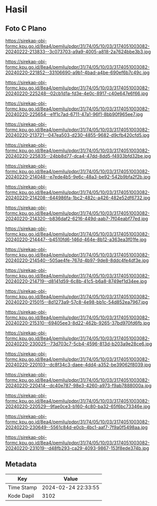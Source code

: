 # Hasil

## Foto C Plano

https://sirekap-obj-formc.kpu.go.id/8ea4/pemilu/pdpr/31/74/05/10/03/3174051003082-20240222-213833--3c073703-a9a9-4005-a818-2a7624bbe3b3.jpg

https://sirekap-obj-formc.kpu.go.id/8ea4/pemilu/pdpr/31/74/05/10/03/3174051003082-20240220-221852--33106690-a9b1-4bad-a4be-690ef6b7c49c.jpg

https://sirekap-obj-formc.kpu.go.id/8ea4/pemilu/pdpr/31/74/05/10/03/3174051003082-20240220-225248--02cb1d1a-fd3e-4e0c-8917-c40e647e6f66.jpg

https://sirekap-obj-formc.kpu.go.id/8ea4/pemilu/pdpr/31/74/05/10/03/3174051003082-20240220-225654--e1f1c7ad-6711-47a1-96f1-8bb90f965ee7.jpg

https://sirekap-obj-formc.kpu.go.id/8ea4/pemilu/pdpr/31/74/05/10/03/3174051003082-20240220-213721--047ea503-d230-4855-9682-d9cfb420cfd5.jpg

https://sirekap-obj-formc.kpu.go.id/8ea4/pemilu/pdpr/31/74/05/10/03/3174051003082-20240220-225835--24bb8d77-dca4-47dd-8dd5-f4933bfd32be.jpg

https://sirekap-obj-formc.kpu.go.id/8ea4/pemilu/pdpr/31/74/05/10/03/3174051003082-20240220-214048--e7ede4b5-9e6c-48a3-be92-542b9bfa2f2b.jpg

https://sirekap-obj-formc.kpu.go.id/8ea4/pemilu/pdpr/31/74/05/10/03/3174051003082-20240220-214208--644986fa-1bc2-482c-a426-482e52df6732.jpg

https://sirekap-obj-formc.kpu.go.id/8ea4/pemilu/pdpr/31/74/05/10/03/3174051003082-20240220-214320--b836daf2-6216-449d-aab7-7f04eabf77ed.jpg

https://sirekap-obj-formc.kpu.go.id/8ea4/pemilu/pdpr/31/74/05/10/03/3174051003082-20240220-214447--b4510fd6-146d-464e-8b12-a363ea3f01fe.jpg

https://sirekap-obj-formc.kpu.go.id/8ea4/pemilu/pdpr/31/74/05/10/03/3174051003082-20240220-214540--505ae4fe-767d-4b97-9de8-8ddc4fe4df3e.jpg

https://sirekap-obj-formc.kpu.go.id/8ea4/pemilu/pdpr/31/74/05/10/03/3174051003082-20240220-214719--d8141d59-6c8b-41c5-b6a8-8749ef1d34ee.jpg

https://sirekap-obj-formc.kpu.go.id/8ea4/pemilu/pdpr/31/74/05/10/03/3174051003082-20240220-215015--8d1273a9-57c8-4e98-bb1c-54d852ea7967.jpg

https://sirekap-obj-formc.kpu.go.id/8ea4/pemilu/pdpr/31/74/05/10/03/3174051003082-20240220-215310--69405ee3-8d22-462b-9265-37bd970fd6fb.jpg

https://sirekap-obj-formc.kpu.go.id/8ea4/pemilu/pdpr/31/74/05/10/03/3174051003082-20240220-230025--73d703c7-5cb4-4596-813d-b203a9e28ce6.jpg

https://sirekap-obj-formc.kpu.go.id/8ea4/pemilu/pdpr/31/74/05/10/03/3174051003082-20240220-220103--dc8f34c3-daee-4dd4-a352-be39062f8039.jpg

https://sirekap-obj-formc.kpu.go.id/8ea4/pemilu/pdpr/31/74/05/10/03/3174051003082-20240220-220414--dc40e787-98e3-4260-a973-f9ab7888000a.jpg

https://sirekap-obj-formc.kpu.go.id/8ea4/pemilu/pdpr/31/74/05/10/03/3174051003082-20240220-220529--9fae0ce3-b160-4c80-ba32-65f6bc73346e.jpg

https://sirekap-obj-formc.kpu.go.id/8ea4/pemilu/pdpr/31/74/05/10/03/3174051003082-20240220-230649--5561c84d-e0cb-4bc1-aaf7-7f9a0f5498aa.jpg

https://sirekap-obj-formc.kpu.go.id/8ea4/pemilu/pdpr/31/74/05/10/03/3174051003082-20240220-231019--d48fb293-ca29-4093-9867-153f8ede374b.jpg


## Metadata

| Key        | Value               |
| ---------- | ------------------- |
| Time Stamp | 2024-02-24 22:33:55 |
| Kode Dapil | 3102                |




